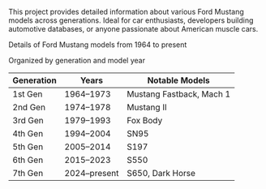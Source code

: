 This project provides detailed information about various Ford Mustang models across generations. Ideal for car enthusiasts, developers building automotive databases, or anyone passionate about American muscle cars.

Details of Ford Mustang models from 1964 to present

Organized by generation and model year

| Generation | Years        | Notable Models           |
| ---------- | ------------ | ------------------------ |
| 1st Gen    | 1964–1973    | Mustang Fastback, Mach 1 |
| 2nd Gen    | 1974–1978    | Mustang II               |
| 3rd Gen    | 1979–1993    | Fox Body                 |
| 4th Gen    | 1994–2004    | SN95                     |
| 5th Gen    | 2005–2014    | S197                     |
| 6th Gen    | 2015–2023    | S550                     |
| 7th Gen    | 2024–present | S650, Dark Horse         |
